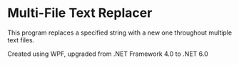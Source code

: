 # Multi-File Text Replacer
This program replaces a specified string with a new one throughout multiple text files.

Created using WPF, upgraded from .NET Framework 4.0 to .NET 6.0
